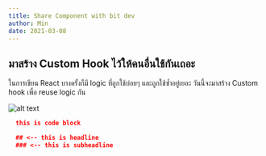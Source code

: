 ```yaml
---
title: Share Component with bit dev
author: Min
date: 2021-03-08
---
```


## มาสร้าง Custom Hook ไว้ให้คนอื่นใช้กันเถอะ

ในการเขียน React บางครั้งก็มี logic ที่ถูกใช้บ่อยๆ และถูกใช้ซ้ำอยู่เยอะ วันนี้จะมาสร้าง Custom hook เพื่อ reuse logic กัน

![alt text](https://image.freepik.com/free-vector/international-women-s-day-8-march-with-frame-flower-leaves-paper-art-style_60545-859.jpg)

```json
  this is code block

  ## <-- this is headline
  ### <-- this is subheadline
```

